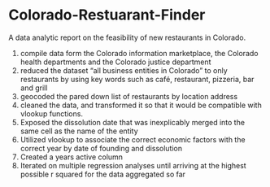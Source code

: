 # Colorado-Restuarant-Finder
A data analytic report on the feasibility of new restaurants in Colorado.
1.	compile data form the Colorado information marketplace, the Colorado health departments and the Colorado justice department
2.	reduced the dataset “all business entities in Colorado” to only restaurants by using key words such as café, restaurant, pizzeria, bar and grill
3.	geocoded the pared down list of restaurants by location address
4.	cleaned the data, and transformed it so that it would be compatible with vlookup functions.
5.	Exposed the dissolution date that was inexplicably merged into the same cell as the name of the entity
6.	Utilized vlookup to associate the correct economic factors with the correct year by date of founding and dissolution
7.	Created a years active column
8.	Iterated on multiple regression analyses until arriving at the highest possible r squared for the data aggregated so far

